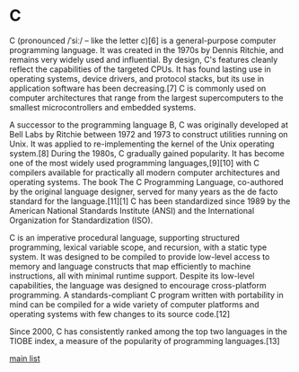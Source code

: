 # C 

C (pronounced /ˈsiː/ – like the letter c)[6] is a general-purpose computer programming language. It was created in the 1970s by Dennis Ritchie, and remains very widely used and influential. By design, C's features cleanly reflect the capabilities of the targeted CPUs. It has found lasting use in operating systems, device drivers, and protocol stacks, but its use in application software has been decreasing.[7] C is commonly used on computer architectures that range from the largest supercomputers to the smallest microcontrollers and embedded systems.
 

A successor to the programming language B, C was originally developed at Bell Labs by Ritchie between 1972 and 1973 to construct utilities running on Unix. It was applied to re-implementing the kernel of the Unix operating system.[8] During the 1980s, C gradually gained popularity. It has become one of the most widely used programming languages,[9][10] with C compilers available for practically all modern computer architectures and operating systems. The book The C Programming Language, co-authored by the original language designer, served for many years as the de facto standard for the language.[11][1] C has been standardized since 1989 by the American National Standards Institute (ANSI) and the International Organization for Standardization (ISO).
 

C is an imperative procedural language, supporting structured programming, lexical variable scope, and recursion, with a static type system. It was designed to be compiled to provide low-level access to memory and language constructs that map efficiently to machine instructions, all with minimal runtime support. Despite its low-level capabilities, the language was designed to encourage cross-platform programming. A standards-compliant C program written with portability in mind can be compiled for a wide variety of computer platforms and operating systems with few changes to its source code.[12]
 

Since 2000, C has consistently ranked among the top two languages in the TIOBE index, a measure of the popularity of programming languages.[13]
 

[main list](popular_languages.md)